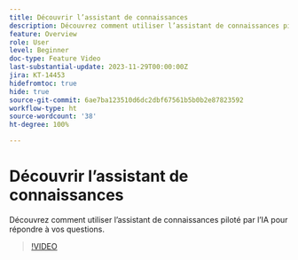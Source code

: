 ```yaml
---
title: Découvrir l’assistant de connaissances
description: Découvrez comment utiliser l’assistant de connaissances piloté par l’IA pour répondre à vos questions.
feature: Overview
role: User
level: Beginner
doc-type: Feature Video
last-substantial-update: 2023-11-29T00:00:00Z
jira: KT-14453
hidefromtoc: true
hide: true
source-git-commit: 6ae7ba123510d6dc2dbf67561b5b0b2e87823592
workflow-type: ht
source-wordcount: '38'
ht-degree: 100%

---
```



# Découvrir l’assistant de connaissances

Découvrez comment utiliser l’assistant de connaissances piloté par l’IA pour répondre à vos questions.

>[!VIDEO](https://video.tv.adobe.com/v/3425807/?learn=on)
